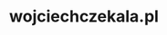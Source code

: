 ---
title: "wojciechczekala.pl"
description: "Strona internetowa wojciechczekala.pl"
tech: ["Next.js", "Tailwind",]
live: "https://wojciechczekala.pl"
image: "/czekala.jpeg"
imageAlt: "Zrzut ekranu projektu strony wojciechczekala.pl"
order: 1
---